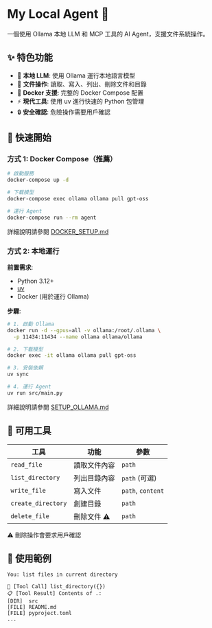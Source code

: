 # My Local Agent 🤖

一個使用 Ollama 本地 LLM 和 MCP 工具的 AI Agent，支援文件系統操作。

## ✨ 特色功能

- 🔧 **本地 LLM**: 使用 Ollama 運行本地語言模型
- 📁 **文件操作**: 讀取、寫入、列出、刪除文件和目錄
- 🐳 **Docker 支援**: 完整的 Docker Compose 配置
- ⚡ **現代工具**: 使用 uv 進行快速的 Python 包管理
- 🔒 **安全確認**: 危險操作需要用戶確認

## 🚀 快速開始

### 方式 1: Docker Compose（推薦）

```bash
# 啟動服務
docker-compose up -d

# 下載模型
docker-compose exec ollama ollama pull gpt-oss

# 運行 Agent
docker-compose run --rm agent
```

詳細說明請參閱 [DOCKER_SETUP.md](DOCKER_SETUP.md)

### 方式 2: 本地運行

**前置需求**:
- Python 3.12+
- [uv](https://docs.astral.sh/uv/)
- Docker (用於運行 Ollama)

**步驟**:

```bash
# 1. 啟動 Ollama
docker run -d --gpus=all -v ollama:/root/.ollama \
  -p 11434:11434 --name ollama ollama/ollama

# 2. 下載模型
docker exec -it ollama ollama pull gpt-oss

# 3. 安裝依賴
uv sync

# 4. 運行 Agent
uv run src/main.py
```

詳細說明請參閱 [SETUP_OLLAMA.md](SETUP_OLLAMA.md)

## 📖 可用工具

| 工具 | 功能 | 參數 |
|------|------|------|
| `read_file` | 讀取文件內容 | `path` |
| `list_directory` | 列出目錄內容 | `path` (可選) |
| `write_file` | 寫入文件 | `path`, `content` |
| `create_directory` | 創建目錄 | `path` |
| `delete_file` | 刪除文件 ⚠️ | `path` |

⚠️ 刪除操作會要求用戶確認

## 💬 使用範例

```
You: list files in current directory

🔧 [Tool Call] list_directory({})
📋 [Tool Result] Contents of .:
[DIR]  src
[FILE] README.md
[FILE] pyproject.toml
...